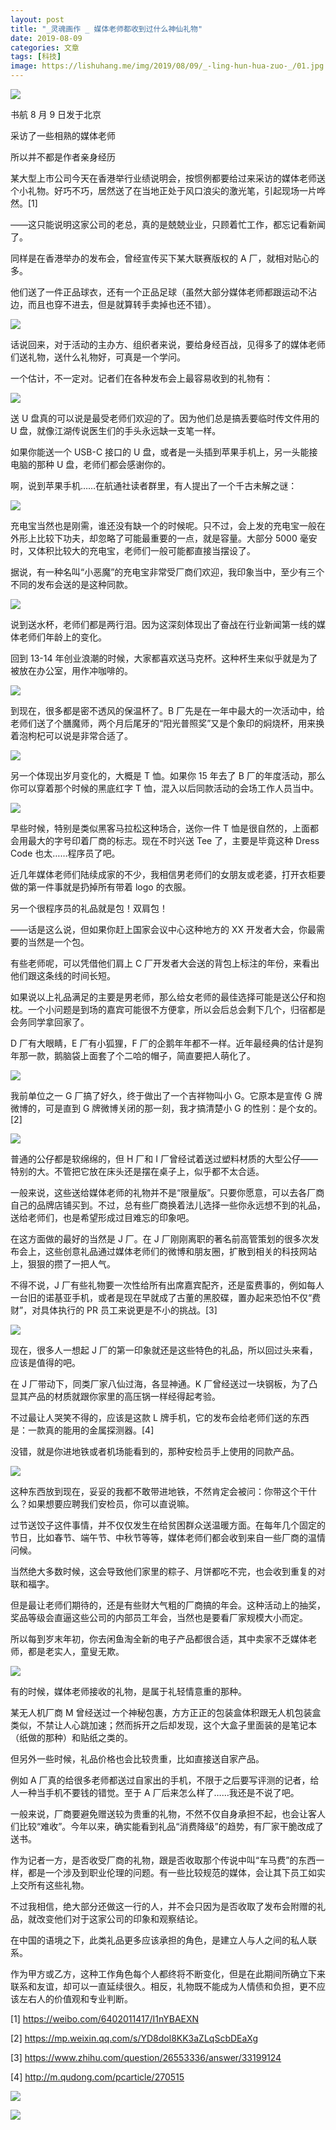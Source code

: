 ```yaml
---
layout: post
title: "_灵魂画作 _ 媒体老师都收到过什么神仙礼物"
date: 2019-08-09
categories: 文章
tags: [科技]
image: https://lishuhang.me/img/2019/08/09/_-ling-hun-hua-zuo-_/01.jpg
---
```


![](https://lishuhang.me/img/2019/08/09/_-ling-hun-hua-zuo-_/01.jpg)

书航 8 月 9 日发于北京

采访了一些相熟的媒体老师

所以并不都是作者亲身经历

某大型上市公司今天在香港举行业绩说明会，按惯例都要给过来采访的媒体老师送个小礼物。好巧不巧，居然送了在当地正处于风口浪尖的激光笔，引起现场一片哗然。[1]

——这只能说明这家公司的老总，真的是兢兢业业，只顾着忙工作，都忘记看新闻了。

同样是在香港举办的发布会，曾经宣传买下某大联赛版权的 A 厂，就相对贴心的多。

他们送了一件正品球衣，还有一个正品足球（虽然大部分媒体老师都跟运动不沾边，而且也穿不进去，但是就算转手卖掉也还不错）。

![](https://lishuhang.me/img/2019/08/09/_-ling-hun-hua-zuo-_/02.jpg)

话说回来，对于活动的主办方、组织者来说，要给身经百战，见得多了的媒体老师们送礼物，送什么礼物好，可真是一个学问。

一个估计，不一定对。记者们在各种发布会上最容易收到的礼物有：

![](https://lishuhang.me/img/2019/08/09/_-ling-hun-hua-zuo-_/03.jpg)

送 U 盘真的可以说是最受老师们欢迎的了。因为他们总是搞丢要临时传文件用的 U 盘，就像江湖传说医生们的手头永远缺一支笔一样。

如果你能送一个 USB-C 接口的 U 盘，或者是一头插到苹果手机上，另一头能接电脑的那种 U 盘，老师们都会感谢你的。

啊，说到苹果手机……在航通社读者群里，有人提出了一个千古未解之谜：

![](https://lishuhang.me/img/2019/08/09/_-ling-hun-hua-zuo-_/04.jpg)

充电宝当然也是刚需，谁还没有缺一个的时候呢。只不过，会上发的充电宝一般在外形上比较下功夫，却忽略了可能最重要的一点，就是容量。大部分 5000 毫安时，又体积比较大的充电宝，老师们一般可能都直接当摆设了。

据说，有一种名叫“小恶魔”的充电宝非常受厂商们欢迎，我印象当中，至少有三个不同的发布会送的是这种同款。

![](https://lishuhang.me/img/2019/08/09/_-ling-hun-hua-zuo-_/05.jpg)

说到送水杯，老师们都是两行泪。因为这深刻体现出了奋战在行业新闻第一线的媒体老师们年龄上的变化。

回到 13-14 年创业浪潮的时候，大家都喜欢送马克杯。这种杯生来似乎就是为了被放在办公室，用作冲咖啡的。

![](https://lishuhang.me/img/2019/08/09/_-ling-hun-hua-zuo-_/06.jpg)

到现在，很多都是密不透风的保温杯了。B 厂先是在一年中最大的一次活动中，给老师们送了个膳魔师，两个月后尾牙的“阳光普照奖”又是个象印的焖烧杯，用来换着泡枸杞可以说是非常合适了。

![](https://lishuhang.me/img/2019/08/09/_-ling-hun-hua-zuo-_/07.jpg)

另一个体现出岁月变化的，大概是 T 恤。如果你 15 年去了 B 厂的年度活动，那么你可以穿着那个时候的黑底红字 T 恤，混入以后同款活动的会场工作人员当中。

![](https://lishuhang.me/img/2019/08/09/_-ling-hun-hua-zuo-_/08.jpg)

早些时候，特别是类似黑客马拉松这种场合，送你一件 T 恤是很自然的，上面都会用最大的字号印着厂商的标志。现在不时兴送 Tee 了，主要是毕竟这种 Dress Code 也太……程序员了吧。

近几年媒体老师们陆续成家的不少，我相信男老师们的女朋友或老婆，打开衣柜要做的第一件事就是扔掉所有带着 logo 的衣服。

另一个很程序员的礼品就是包！双肩包！

——话是这么说，但如果你赶上国家会议中心这种地方的 XX 开发者大会，你最需要的当然是一个包。

有些老师呢，可以凭借他们肩上 C 厂开发者大会送的背包上标注的年份，来看出他们跟这条线的时间长短。

如果说以上礼品满足的主要是男老师，那么给女老师的最佳选择可能是送公仔和抱枕。一个小问题是到场的嘉宾可能很不方便拿，所以会后总会剩下几个，归宿都是会务同学拿回家了。

D 厂有大眼睛，E 厂有小狐狸，F 厂的企鹅年年都不一样。近年最经典的估计是狗年那一款，鹅脑袋上面套了个二哈的帽子，简直要把人萌化了。

![](https://lishuhang.me/img/2019/08/09/_-ling-hun-hua-zuo-_/09.jpg)

我前单位之一 G 厂搞了好久，终于做出了一个吉祥物叫小 G。它原本是宣传 G 牌微博的，可是直到 G 牌微博关闭的那一刻，我才搞清楚小 G 的性别：是个女的。[2]

![](https://lishuhang.me/img/2019/08/09/_-ling-hun-hua-zuo-_/10.jpg)

普通的公仔都是软绵绵的，但 H 厂和 I 厂曾经试着送过塑料材质的大型公仔——特别的大。不管把它放在床头还是摆在桌子上，似乎都不太合适。

一般来说，这些送给媒体老师的礼物并不是“限量版”。只要你愿意，可以去各厂商自己的品牌店铺买到。不过，总有些厂商换着法儿选择一些你永远想不到的礼品，送给老师们，也是希望形成过目难忘的印象吧。

在这方面做的最好的当然是 J 厂。在 J 厂刚刚离职的著名前高管策划的很多次发布会上，这些创意礼品通过媒体老师们的微博和朋友圈，扩散到相关的科技网站上，狠狠的攒了一把人气。

不得不说，J 厂有些礼物要一次性给所有出席嘉宾配齐，还是蛮费事的，例如每人一台旧的诺基亚手机，或者是现在早就成了古董的黑胶碟，置办起来恐怕不仅“费财”，对具体执行的 PR 员工来说更是不小的挑战。[3]

![](https://lishuhang.me/img/2019/08/09/_-ling-hun-hua-zuo-_/11.jpg)

现在，很多人一想起 J 厂的第一印象就还是这些特色的礼品，所以回过头来看，应该是值得的吧。

在 J 厂带动下，同类厂家八仙过海，各显神通。K 厂曾经送过一块钢板，为了凸显其产品的材质就跟你家里的高压锅一样经得起考验。

不过最让人哭笑不得的，应该是这款 L 牌手机，它的发布会给老师们送的东西是：一款真的能用的金属探测器。[4]

没错，就是你进地铁或者机场能看到的，那种安检员手上使用的同款产品。

![](https://lishuhang.me/img/2019/08/09/_-ling-hun-hua-zuo-_/12.jpg)

这种东西放到现在，妥妥的我都不敢带进地铁，不然肯定会被问：你带这个干什么？如果想要应聘我们安检员，你可以直说嘛。

过节送饺子这件事情，并不仅仅发生在给贫困群众送温暖方面。在每年几个固定的节日，比如春节、端午节、中秋节等等，媒体老师们都会收到来自一些厂商的温情问候。

当然绝大多数时候，这会导致他们家里的粽子、月饼都吃不完，也会收到重复的对联和福字。

但是最让老师们期待的，还是有些财大气粗的厂商搞的年会。这种活动上的抽奖，奖品等级会直逼这些公司的内部员工年会，当然也是要看厂家规模大小而定。

所以每到岁末年初，你去闲鱼淘全新的电子产品都很合适，其中卖家不乏媒体老师，都是老实人，童叟无欺。

![](https://lishuhang.me/img/2019/08/09/_-ling-hun-hua-zuo-_/13.jpg)

有的时候，媒体老师接收的礼物，是属于礼轻情意重的那种。

某无人机厂商 M 曾经送过一个神秘包裹，方方正正的包装盒体积跟无人机包装盒类似，不禁让人心跳加速；然而拆开之后却发现，这个大盒子里面装的是笔记本（纸做的那种）和贴纸之类的。

但另外一些时候，礼品价格也会比较贵重，比如直接送自家产品。

例如 A 厂真的给很多老师都送过自家出的手机，不限于之后要写评测的记者，给人一种当手机不要钱的错觉。至于 A 厂后来怎么样了……我还是不说了吧。

一般来说，厂商要避免赠送较为贵重的礼物，不然不仅自身承担不起，也会让客人们比较“难收”。今年以来，确实能看到礼品“消费降级”的趋势，有厂家干脆改成了送书。

作为记者一方，是否收受厂商的礼物，跟是否收取那个传说中叫“车马费”的东西一样，都是一个涉及到职业伦理的问题。有一些比较规范的媒体，会让其下员工如实上交所有这些礼物。

不过我相信，绝大部分还做这一行的人，并不会只因为是否收取了发布会附赠的礼品，就改变他们对于这家公司的印象和观察结论。

在中国的语境之下，此类礼品更多应该承担的角色，是建立人与人之间的私人联系。

作为甲方或乙方，这种工作角色每个人都终将不断变化，但是在此期间所确立下来联系和友谊，却可以一直延续很久。相反，礼物既不能成为人情债和负担，更不应该左右人的价值观和专业判断。

[1] https://weibo.com/6402011417/I1nYBAEXN

[2] https://mp.weixin.qq.com/s/YD8dol8KK3aZLqScbDEaXg

[3] https://www.zhihu.com/question/26553336/answer/33199124

[4] http://m.qudong.com/pcarticle/270515

![](https://lishuhang.me/img/2019/08/09/_-ling-hun-hua-zuo-_/14.png)

![](https://lishuhang.me/img/2019/08/09/_-ling-hun-hua-zuo-_/15.png)